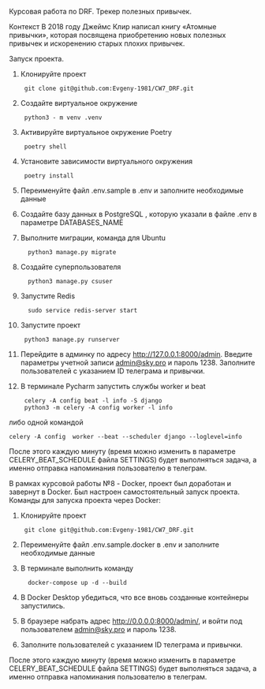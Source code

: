 Курсовая работа по DRF. Трекер полезных привычек.

Контекст
В 2018 году Джеймс Клир написал книгу «Атомные привычки», которая посвящена приобретению новых полезных привычек
и искоренению старых плохих привычек. 


Запуск проекта.

1. Клонируйте проект 
        
        git clone git@github.com:Evgeny-1981/CW7_DRF.git
2. Создайте виртуальное окружение

        python3 - m venv .venv
3. Активируйте виртуальное окружение Poetry

        poetry shell
4. Установите зависимости виртуального окружения 

        poetry install
5. Переименуйте файл .env.sample в .env и заполните необходимые данные
6. Создайте базу данных в PostgreSQL , которую указали в файле .env в параметре DATABASES_NAME
7. Выполните миграции, команда для Ubuntu

         python3 manage.py migrate
8. Создайте суперпользователя

         python3 manage.py csuser
9. Запустите Redis

         sudo service redis-server start
10. Запустите проект 

         python3 manage.py runserver
11. Перейдите в админку по адресу http://127.0.0.1:8000/admin. Введите параметры учетной записи admin@sky.pro
и пароль 1238. Заполните пользователей с указанием ID телеграма и привычки.
12. В терминале Pycharm запустить службы worker и beat 


         celery -A config beat -l info -S django 
         python3 -m celery -A config worker -l info 
либо одной командой 

    celery -A config  worker --beat --scheduler django --loglevel=info

После этого каждую минуту (время можно изменить в параметре CELERY_BEAT_SCHEDULE файла SETTINGS) будет выполняться 
задача, а именно отправка напоминания пользователю в телеграм.

   В рамках курсовой работы №8 - Docker, проект был доработан и завернут в Docker.
Был настроен самостоятельный запуск проекта.
Команды для запуска проекта через Docker:
1. Клонируйте проект 
        
        git clone git@github.com:Evgeny-1981/CW7_DRF.git
2. Переименуйте файл .env.sample.docker в .env и заполните необходимые данные
3. В терминале выполнить команду 
         
         docker-compose up -d --build
4. В Docker Desktop убедиться, что все вновь созданные контейнеры запустились.
5. В браузере набрать адрес http://0.0.0.0:8000/admin/, и войти под пользователем admin@sky.pro
и пароль 1238.
6. Заполните пользователей с указанием ID телеграма и привычки.

После этого каждую минуту (время можно изменить в параметре CELERY_BEAT_SCHEDULE файла SETTINGS) будет выполняться 
задача, а именно отправка напоминания пользователю в телеграм.
